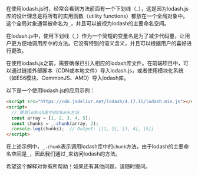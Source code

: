 在使用lodash.js时，经常会看到方法前面有一个下划线（_），这是因为lodash.js库的设计理念是将所有的实用函数（utility functions）都放在一个全局对象中。这个全局对象通常被命名为`_`，并且可以被视为lodash的主要命名空间。

在lodash.js中，使用下划线（_）作为一个简短的变量名是为了减少代码量，让用户更方便地调用库中的方法。它没有特别的语义含义，并且可以根据用户的喜好进行更改。

在使用lodash.js之前，需要确保已引入相应的lodash库文件。在前端项目中，可以通过链接外部脚本（CDN或本地文件）导入lodash.js，或者使用模块化系统（如ES6模块、CommonJS、AMD）导入lodash库。

以下是一个使用lodash.js的应用示例：

```html
<script src="https://cdn.jsdelivr.net/lodash/4.17.15/lodash.min.js"></script>
<script>
  // 使用lodash库中的chunk方法
  const array = [1, 2, 3, 4, 5];
  const chunks = _.chunk(array, 2);
  console.log(chunks);  // Output: [[1, 2], [3, 4], [5]]
</script>
```

在上述示例中，`_.chunk`表示调用lodash库中的`chunk`方法，由于lodash的主要命名空间是`_`，因此我们通过`_`来访问lodash的方法。

希望这个解释对你有所帮助！如果还有其他问题，请随时提问。
